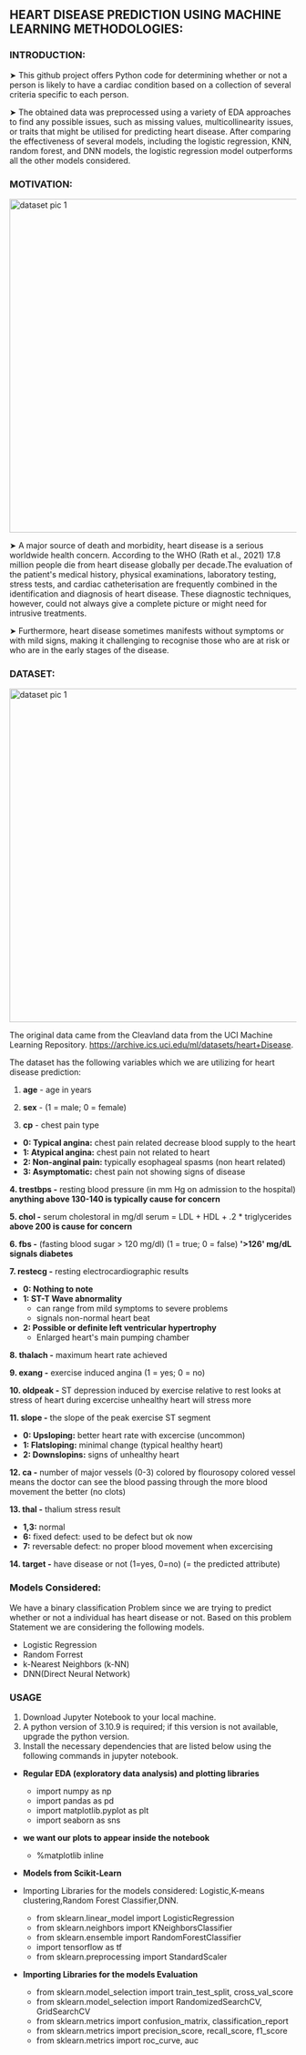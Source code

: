 ## HEART DISEASE PREDICTION USING MACHINE LEARNING METHODOLOGIES:

### INTRODUCTION:

➤ This github project offers Python code for determining whether or not a person is likely to have a cardiac condition based on a collection of several criteria specific to each person.

➤ The obtained data was preprocessed using a variety of EDA approaches to find any possible issues, such as missing values, multicollinearity issues, or traits that might be utilised for predicting heart disease. After comparing the effectiveness of several models, including the logistic regression, KNN, random forest, and DNN models, the logistic regression model outperforms all the other models considered.

### MOTIVATION:


<img width="586" alt="dataset pic 1" src="https://github.com/ACM40960/project-diwa13/assets/115154682/3a77eddc-0f1a-4969-9083-851fefcd8e01">

➤ A major source of death and morbidity, heart disease is a serious worldwide health concern. According to the WHO (Rath et al., 2021) 17.8 million people die from heart disease globally per decade.The evaluation of the patient's medical history, physical examinations, laboratory testing, stress tests, and cardiac catheterisation are frequently combined in the identification and diagnosis of heart disease. These diagnostic techniques, however, could not always give a 
complete picture or might need for intrusive treatments.

➤ Furthermore, heart disease sometimes manifests without symptoms or with mild signs, making it challenging to recognise those who are at risk or who are in the early stages of the disease.

### DATASET:
<img width="586" alt="dataset pic 1" src="https://github.com/ACM40960/project-diwa13/assets/115154682/9b25fbe6-c50e-4a6e-bbf4-57fbcfb570ed">

The original data came from the Cleavland data from the UCI Machine Learning Repository. https://archive.ics.uci.edu/ml/datasets/heart+Disease.

The dataset has the following variables which we are utilizing for heart disease prediction:

1. **age** - age in years

2. **sex** - (1 = male; 0 = female)

3. **cp** - chest pain type
- **0: Typical angina:** chest pain related decrease blood supply to the heart
- **1: Atypical angina:** chest pain not related to heart
- **2: Non-anginal pain:** typically esophageal spasms (non heart related)
- **3: Asymptomatic:** chest pain not showing signs of disease

**4. trestbps -** resting blood pressure (in mm Hg on admission to the hospital)
**anything above 130-140 is typically cause for concern**

**5. chol -** serum cholestoral in mg/dl
serum = LDL + HDL + .2 * triglycerides
**above 200 is cause for concern**

**6. fbs -** (fasting blood sugar > 120 mg/dl) (1 = true; 0 = false)
**'>126' mg/dL signals diabetes**

**7. restecg -** resting electrocardiographic results
- **0: Nothing to note**
- **1: ST-T Wave abnormality**
  - can range from mild symptoms to severe problems
  - signals non-normal heart beat
- **2: Possible or definite left ventricular hypertrophy**
  - Enlarged heart's main pumping chamber

**8. thalach -** maximum heart rate achieved

**9. exang -** exercise induced angina (1 = yes; 0 = no)

**10. oldpeak -** ST depression induced by exercise relative to rest looks at stress of heart during excercise unhealthy heart will stress more

**11. slope -** the slope of the peak exercise ST segment
- **0: Upsloping:** better heart rate with excercise (uncommon)
- **1: Flatsloping:** minimal change (typical healthy heart)
- **2: Downslopins:** signs of unhealthy heart

**12. ca -** number of major vessels (0-3) colored by flourosopy colored vessel means the doctor can see the blood passing through
the more blood movement the better (no clots)

**13. thal -** thalium stress result
- **1,3:** normal
- **6:** fixed defect: used to be defect but ok now
- **7:** reversable defect: no proper blood movement when excercising

**14. target -** have disease or not (1=yes, 0=no) (= the predicted attribute)


### Models Considered:

We have a binary classification Problem since we are trying to predict whether or not a individual has heart disease or not.
Based on this problem Statement we are considering the following models.

- Logistic Regression
- Random Forrest
- k-Nearest Neighbors (k-NN)
- DNN(Direct Neural Network)

### USAGE

1. Download Jupyter Notebook to your local machine.
2. A python version of 3.10.9 is required; if this version is not available, upgrade the python version.
3. Install the necessary dependencies that are listed below using the following commands in jupyter notebook.
- **Regular EDA (exploratory data analysis) and plotting libraries**
    - import numpy as np
    - import pandas as pd
    - import matplotlib.pyplot as plt
    - import seaborn as sns
- **we want our plots to appear inside the notebook**
   - %matplotlib inline 

- **Models from Scikit-Learn**
- Importing Libraries for the models considered: Logistic,K-means clustering,Random Forest Classifier,DNN.
  - from sklearn.linear_model import LogisticRegression
  - from sklearn.neighbors import KNeighborsClassifier
  - from sklearn.ensemble import RandomForestClassifier
  - import tensorflow as tf
  - from sklearn.preprocessing import StandardScaler

- **Importing Libraries for the models Evaluation**
    - from sklearn.model_selection import train_test_split, cross_val_score
    - from sklearn.model_selection import RandomizedSearchCV, GridSearchCV
    - from sklearn.metrics import confusion_matrix, classification_report
    - from sklearn.metrics import precision_score, recall_score, f1_score
    - from sklearn.metrics import roc_curve, auc
